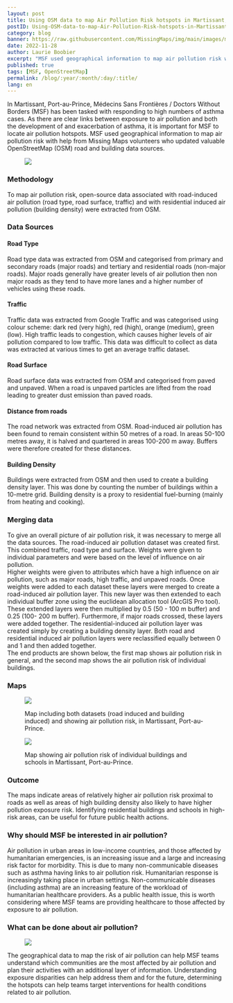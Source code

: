 ```yaml
---
layout: post
title: Using OSM data to map Air Pollution Risk hotspots in Martissant, Port-au-Prince in response to rising Asthma cases
postID: Using-OSM-data-to-map-Air-Pollution-Risk-hotspots-in-Martissant-Port-au-Prince-in-response-to-rising-Asthma-cases
category: blog
banner: https://raw.githubusercontent.com/MissingMaps/img/main/images/missingmaps-blog_20221121_banner-haiti-air-pollution.png
date: 2022-11-28
author: Laurie Boobier
excerpt: "MSF used geographical information to map air pollution risk with help from Missing Maps volunteers who updated valuable OpenStreetMap (OSM) road and building data sources."
published: true
tags: [MSF, OpenStreetMap]
permalink: /blog/:year/:month/:day/:title/
lang: en
---
```


In Martissant, Port-au-Prince, Médecins Sans Frontières / Doctors Without Borders (MSF) has been tasked with responding to high numbers of asthma cases. As there are clear links between exposure to air pollution and both the development of and exacerbation of asthma, it is important for MSF to locate air pollution hotspots. MSF used geographical information to map air pollution risk with help from Missing Maps volunteers who updated valuable OpenStreetMap (OSM) road and building data sources.  

 <figure>
<img src="https://raw.githubusercontent.com/MissingMaps/img/main/images/missingmaps-blog_20221121_haiti-port-au-prince.jpg">
<p class="caption"></p>
</figure>
 
### Methodology  
To map air pollution risk, open-source data associated with road-induced air pollution (road type, road surface, traffic) and with residential induced air pollution (building density) were extracted from OSM. 
 
### Data Sources 
 
#### Road Type 
 
Road type data was extracted from OSM and categorised from primary and secondary roads (major roads) and tertiary and residential roads (non-major roads). Major roads generally have greater levels of air pollution then non major roads as they tend to have more lanes and a higher number of vehicles using these roads.  
 
#### Traffic 
 
Traffic data was extracted from Google Traffic and was categorised using colour scheme: dark red (very high), red (high), orange (medium), green (low). High traffic leads to congestion, which causes higher levels of air pollution compared to low traffic. This data was difficult to collect as data was extracted at various times to get an average traffic dataset. 
 
#### Road Surface 
 
Road surface data was extracted from OSM and categorised from paved and unpaved. When a road is unpaved particles are lifted from the road leading to greater dust emission than paved roads.  
 
#### Distance from roads 
 
The road network was extracted from OSM. Road-induced air pollution has been found to remain consistent within 50 metres of a road. In areas 50-100 metres away, it is halved and quartered in areas 100-200 m away. Buffers were therefore created for these distances. 
 
#### Building Density 
 
Buildings were extracted from OSM and then used to create a building density layer. This was done by counting the number of buildings within a 10-metre grid. Building density is a proxy to residential fuel-burning (mainly from heating and cooking). 
 
### Merging data 
To give an overall picture of air pollution risk, it was necessary to merge all the data sources. The road-induced air pollution dataset was created first. This combined traffic, road type and surface. Weights were given to individual parameters and were based on the level of influence on air pollution.  
Higher weights were given to attributes which have a high influence on air pollution, such as major roads, high traffic, and unpaved roads. Once weights were added to each dataset these layers were merged to create a road-induced air pollution layer. 
This new layer was then extended to each individual buffer zone using the euclidean allocation tool (ArcGIS Pro tool). These extended layers were then multiplied by 0.5 (50 - 100 m buffer) and 0.25 (100- 200 m buffer). Furthermore, if major roads crossed, these layers were added together. 
The residential-induced air pollution layer was created simply by creating a building density layer. Both road and residential induced air pollution layers were reclassified equally between 0 and 1 and then added together.  
The end products are shown below, the first map shows air pollution risk in general, and the second map shows the air pollution risk of individual buildings. 
 
### Maps 
 <figure>
<img src="https://raw.githubusercontent.com/MissingMaps/img/main/images/missingmaps-blog_20221121_air-pollution-risk-map-haiti.jpg">
<p class="caption">Map including both datasets (road induced and building induced) and showing air pollution risk, in Martissant, Port-au-Prince.</p>
</figure>

 <figure>
<img src="https://raw.githubusercontent.com/MissingMaps/img/main/images/missingmaps-blog_20221121_air-pollution-risk-building-map-haiti.jpg">
<p class="caption">Map showing air pollution risk of individual buildings and schools in Martissant, Port-au-Prince.</p>
</figure>


### Outcome 
The maps indicate areas of relatively higher air pollution risk proximal to roads as well as areas of high building density also likely to have higher pollution exposure risk. Identifying residential buildings and schools in high-risk areas, can be useful for future public health actions.  
 
### Why should MSF be interested in air pollution? 
Air pollution in urban areas in low-income countries, and those affected by humanitarian emergencies, is an increasing issue and a large and increasing risk factor for morbidity. This is due to many non-communicable diseases such as asthma having links to air pollution risk.  Humanitarian response is increasingly taking place in urban settings. Non-communicable diseases (including asthma) are an increasing feature of the workload of humanitarian healthcare providers. As a public health issue, this is worth considering where MSF teams are providing healthcare to those affected by exposure to air pollution. 
 
### What can be done about air pollution? 

 <figure>
<img src="https://raw.githubusercontent.com/MissingMaps/img/main/images/missingmaps-blog_20221121_air-pollution-actions-haiti-EN.png">
<p class="caption"></p>
</figure>
 
The geographical data to map the risk of air pollution can help MSF teams understand which communities are the most affected by air pollution and plan their activities with an additional layer of information. Understanding exposure disparities can help address them and for the future, determining the hotspots can help teams target interventions for health conditions related to air pollution.  

